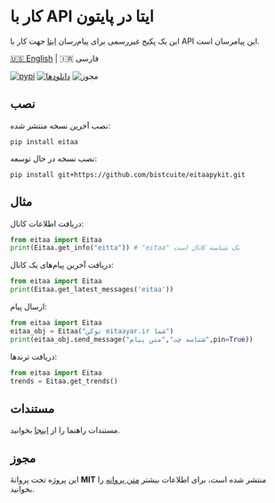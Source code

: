 # کار با API ایتا در پایتون
این یک پکیج غیررسمی برای پیام‌رسان [ایتا](https://eitaa.com/) جهت کار با API این پیامرسان است.

[🇺🇸 English](README.md) | 🇮🇷 فارسی

[![pypi](https://img.shields.io/pypi/v/eitaa)](https://pypi.org/project/eitaa)
[![دانلودها](https://pepy.tech/badge/eitaa)](https://pepy.tech/project/eitaa)
![مجوز](https://img.shields.io/badge/license-MIT-green)

## نصب
نصب آخرین نسخه منتشر شده:
```
pip install eitaa
```
نصب نسخه در حال توسعه:
```
pip install git+https://github.com/bistcuite/eitaapykit.git
```

## مثال
دریافت اطلاعات کانال:
```py
from eitaa import Eitaa
print(Eitaa.get_info("eitta")) # "eitaa" یک شناسه کانال است
```

دریافت آخرین پیام‌های یک کانال:
```py
from eitaa import Eitaa
print(Eitaa.get_latest_messages('eitaa'))
```

ارسال پیام:
```py
from eitaa import Eitaa
eitaa_obj = Eitaa("توکن eitaayar.ir شما")
print(eitaa_obj.send_message("شناسه چت","متن پیام",pin=True))
```

دریافت ترندها:
```py
from eitaa import Eitaa
trends = Eitaa.get_trends()
```

## مستندات
مستندات راهنما را از [اینجا](https://hasan.is-a.dev/eitaapykit) بخوانید.

## مجوز
این پروژه تحت پروانۀ **MIT** منتشر شده است، برای اطلاعات بیشتر [متن پروانه](LICENSE) را بخوانید.
